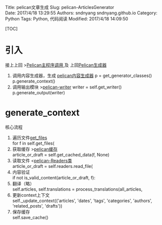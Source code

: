Title: pelican文章生成
Slug: pelican-ArticlesGenerator  
Date: 2017/4/18 13:29:55
Authors: sndnyang sndnyang.github.io
Category: Python
Tags: Python, 代码阅读
Modified: 2017/4/18 14:09:50

[TOC]

# 引入

接上上回 >[Pelican主程序调用
](learn-python-by-opensource-project-pelican.html#_8) 及 上回[Pelican生成器
](pelican-generator.html)

1. 调用内容生成器，生成 [pelican内容生成器](pelican-generator.html)
    p = get_generator_classes()
    p.generate_context()
2. 调用输出模块 >[pelican-writer](pelican-writer.html)
    writer = self.get_writer()
    p.generate_output(writer)

# generate_context

核心流程

1. 遍历文件[get_files](#)  
        for f in self.get_files(
2. 获取缓存 >[pelican缓存](pelican-CachingGenerator.html)   
        article_or_draft = self.get_cached_data(f, None)
3. 读取文件 <[pelican-Readers类](pelican-reader.html)    
        article_or_draft = self.readers.read_file(
4. 内容验证  
        if not is_valid_content(article_or_draft, f):
5. 翻译（略）   
        self.articles, self.translations = process_translations(all_articles,
6. 更新context上下文   
        self._update_context(('articles', 'dates', 'tags', 'categories',
                              'authors', 'related_posts', 'drafts'))
7. 保存缓存   
        self.save_cache()
        

